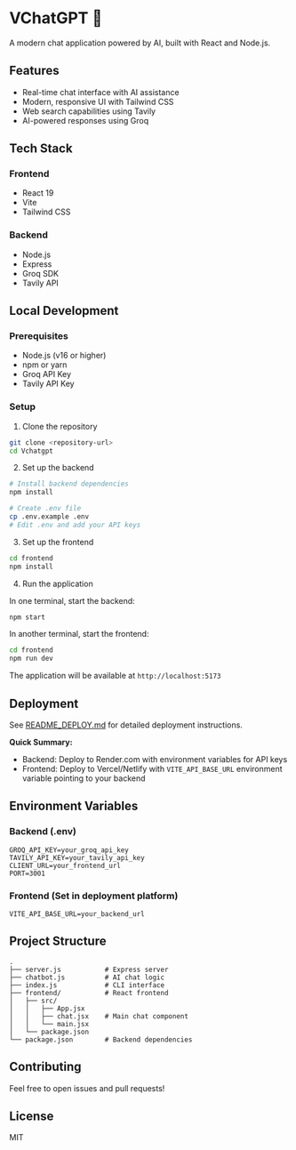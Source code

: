 # VChatGPT 💬

A modern chat application powered by AI, built with React and Node.js.

## Features

- Real-time chat interface with AI assistance
- Modern, responsive UI with Tailwind CSS
- Web search capabilities using Tavily
- AI-powered responses using Groq

## Tech Stack

### Frontend
- React 19
- Vite
- Tailwind CSS

### Backend
- Node.js
- Express
- Groq SDK
- Tavily API

## Local Development

### Prerequisites
- Node.js (v16 or higher)
- npm or yarn
- Groq API Key
- Tavily API Key

### Setup

1. Clone the repository
```bash
git clone <repository-url>
cd Vchatgpt
```

2. Set up the backend
```bash
# Install backend dependencies
npm install

# Create .env file
cp .env.example .env
# Edit .env and add your API keys
```

3. Set up the frontend
```bash
cd frontend
npm install
```

4. Run the application

In one terminal, start the backend:
```bash
npm start
```

In another terminal, start the frontend:
```bash
cd frontend
npm run dev
```

The application will be available at `http://localhost:5173`

## Deployment

See [README_DEPLOY.md](./README_DEPLOY.md) for detailed deployment instructions.

**Quick Summary:**
- Backend: Deploy to Render.com with environment variables for API keys
- Frontend: Deploy to Vercel/Netlify with `VITE_API_BASE_URL` environment variable pointing to your backend

## Environment Variables

### Backend (.env)
```
GROQ_API_KEY=your_groq_api_key
TAVILY_API_KEY=your_tavily_api_key
CLIENT_URL=your_frontend_url
PORT=3001
```

### Frontend (Set in deployment platform)
```
VITE_API_BASE_URL=your_backend_url
```

## Project Structure

```
.
├── server.js           # Express server
├── chatbot.js          # AI chat logic
├── index.js            # CLI interface
├── frontend/           # React frontend
│   ├── src/
│   │   ├── App.jsx
│   │   ├── chat.jsx    # Main chat component
│   │   └── main.jsx
│   └── package.json
└── package.json        # Backend dependencies
```

## Contributing

Feel free to open issues and pull requests!

## License

MIT
